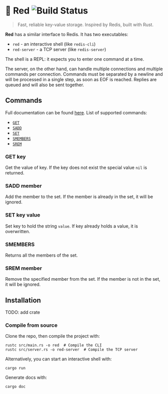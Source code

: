 # 🔴 Red ![Build Status](https://travis-ci.org/simonewebdesign/red.svg?branch=master)

> Fast, reliable key-value storage. Inspired by Redis, built with Rust.

**Red** has a similar interface to Redis. It has two executables:

- `red` - an interactive shell (like `redis-cli`)
- `red-server` - a TCP server (like `redis-server`)

The shell is a REPL: it expects you to enter one command at a time.

The server, on the other hand, can handle multiple connections and multiple commands per connection. Commands must be separated by a newline and will be processed in a single step, as soon as EOF is reached. Replies are queued and will also be sent together.

## Commands

Full documentation can be found [here](https://simonewebdesign.github.io/red/red/struct.State.html). List of supported commands:

* [`GET`](#get-key)
* [`SADD`](#sadd-member)
* [`SET`](#set-key-value)
* [`SMEMBERS`](#smembers)
* [`SREM`](#srem-member)

### GET key

Get the value of key. If the key does not exist the special value `nil` is returned.

### SADD member

Add the member to the set. If the member is already in the set, it will be ignored.

### SET key value

Set key to hold the string `value`. If key already holds a value, it is overwritten.

### SMEMBERS

Returns all the members of the set.

### SREM member

Remove the specified member from the set. If the member is not in the set, it will be ignored.


## Installation

TODO: add crate

### Compile from source

Clone the repo, then compile the project with:

    rustc src/main.rs -o red  # Compile the CLI
    rustc src/server.rs -o red-server  # Compile the TCP server

Alternatively, you can start an interactive shell with:

    cargo run

Generate docs with:

    cargo doc
